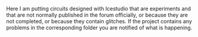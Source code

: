 Here I am putting circuits designed with Icestudio that are experiments and that are not normally published in the forum officially, or because they are not completed, or because they contain glitches. If the project contains any problems in the corresponding folder you are notified of what is happening.
